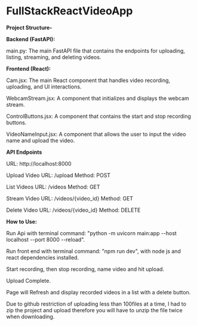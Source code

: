 # FullStackReactVideoApp
**Project Structure-**

**Backend (FastAPI):**

main.py: The main FastAPI file that contains the endpoints for uploading, listing, streaming, and deleting videos.

**Frontend (React):**

Cam.jsx: The main React component that handles video recording, uploading, and UI interactions.

WebcamStream.jsx: A component that initializes and displays the webcam stream.

ControlButtons.jsx: A component that contains the start and stop recording buttons.

VideoNameInput.jsx: A component that allows the user to input the video name and upload the video.

**API Endpoints**

URL: http://localhost:8000

Upload Video
URL: /upload
Method: POST

List Videos
URL: /videos
Method: GET

Stream Video
URL: /videos/{video_id}
Method: GET

Delete Video
URL: /videos/{video_id}
Method: DELETE

**How to Use:**

Run Api with terminal command: "python -m uvicorn main:app --host localhost --port 8000 --reload". 

Run front end with terminal command: "npm run dev", with node js and react dependencies installed.  

Start recording, then stop recording, name video and hit upload. 

Upload Complete.

Page will Refresh and display recorded videos in a list with a delete button. 

Due to github restriction of uploading less than 100files at a time, I had to zip the project and upload therefore you will have to unzip the file twice when downloading. 
